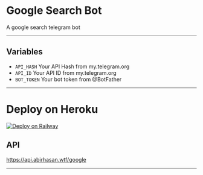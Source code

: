 # Google Search Bot
A google search telegram bot

---

## Variables

- `API_HASH` Your API Hash from my.telegram.org
- `API_ID` Your API ID from my.telegram.org
- `BOT_TOKEN` Your bot token from @BotFather

---

# Deploy on Heroku

[![Deploy on Railway](https://railway.app/button.svg)](https://railway.app/new/template/rsrBij?referralCode=Oldcartoonstamil )

## API

https://api.abirhasan.wtf/google

---
